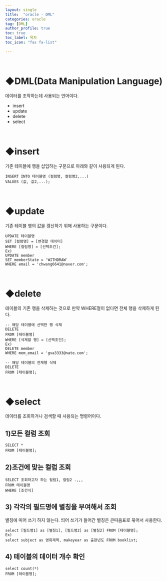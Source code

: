 ```yaml
---
layout: single
title:  "oracle - DML"
categories: oracle
tag: [DML]
author_profile: true
toc: true
toc_label: 목차
toc_icon: "fas fa-list"

---
```


<br>







# ◆DML(Data Manipulation Language)

데이터를 조작하는데 사용되는 언어이다.

- insert
- update
- delete
- select

<br>





# ◆insert

기존 테이블에 행을 삽입하는 구문으로 아래와 같이 사용되게 된다.

```
INSERT INTO 테이블명 (컬럼명, 컬럼명2,...)
VALUES (값, 값2,...);
```

<br>





# ◆update

기존 테이블 행의 값을 갱신하기 위해 사용하는 구문이다.

```
UPDATE 테이블명
SET [컬럼명] = [변경할 데이터]
WHERE [컬럼명] = [선택조건];
Ex)
UPDATE member 
SET memberState = 'WITHDRAW'
WHERE email = 'chwang6641@naver.com';
```

<br>



# ◆delete

테이블의 기존 행을 삭제하는 것으로 만약 WHERE절이 없다면 전체 행을 삭제하게 된다.

```
-- 해당 테이블에 선택한 행 삭제
DELETE 
FROM [테이블명]
WHERE [삭제할 행] = [선택조건];
Ex)
DELETE member 
WHERE mem_email = 'gva3333@nate.com';

-- 해당 테이블의 전체행 삭제
DELETE 
FROM [테이블명];
```

<br>



# ◆select

 데이터를 조회하거나 검색할 때 사용되는 명령어이다.



## 1)모든 컬럼 조회

```
SELECT * 
FROM [테이블명];
```



## 2)조건에 맞는 컬럼 조회

```
SELECT 조회하고자 하는 컬럼1, 컬럼2 .,,, 
FROM 테이블명
WHERE [조건식]
```



## 3) 각각의 필드명에 별칭을 부여해서 조회

별칭에 띠어 쓰기 하지 않는다. 띄어 쓰기가 들어간 별칭은 큰따옴표로 묶어서 사용한다.

```
select [필드명1] as [별칭1], [필드명2] as [별칭2] FROM [테이블명];
Ex)
select subject as 영화제목, makeyear as 출판년도 FROM booklist;
```



## 4) 테이블의 데이터 개수 확인

```
select count(*)
FROM [테이블명];
```





